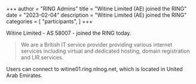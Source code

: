 +++
author = "RING Admins"
title = "Witine Limited (AE) joined the RING"
date = "2023-02-04"
description = "Witine Limited (AE) joined the RING"
categories = [
    "participants",
]
+++

Witine Limited - AS 58007 - joined the RING today.

> We are a British IT service provider providing various internet services including virtual and dedicated hosting, domain registration and LIR services.

Users can connect to witine01.ring.nlnog.net, which is located in United Arab Emirates.
